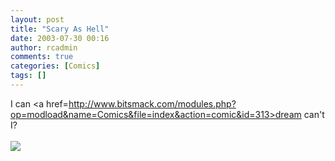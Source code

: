 ```yaml
---
layout: post
title: "Scary As Hell"
date: 2003-07-30 00:16
author: rcadmin
comments: true
categories: [Comics]
tags: []
---
```

I can <a href=http://www.bitsmack.com/modules.php?op=modload&name=Comics&file=index&action=comic&id=313>dream</a> can't I?<Br><br><!--more--><img src='http://dl.bitsmack.com/comics/20030730.gif'   />
